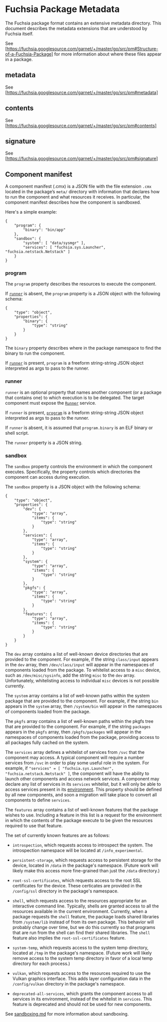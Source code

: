 # Fuchsia Package Metadata

The Fuchsia package format contains an extensive metadata directory. This
document describes the metadata extensions that are understood by Fuchsia
itself.

See [https://fuchsia.googlesource.com/garnet/+/master/go/src/pm#Structure-of-a-Fuchsia-Package] for
more information about where these files appear in a package.

## metadata

See [https://fuchsia.googlesource.com/garnet/+/master/go/src/pm#metadata]

## contents

See [https://fuchsia.googlesource.com/garnet/+/master/go/src/pm#contents]

## signature

See [https://fuchsia.googlesource.com/garnet/+/master/go/src/pm#signature]

## Component manifest

A component manifest (.cmx) is a JSON file with the file extension `.cmx`
located in the package’s `meta/` directory with information that declares
how to run the component and what resources it receives. In particular, the
component manifest describes how the component is sandboxed.

Here's a simple example:

```
{
    "program": {
        "binary": "bin/app"
    },
    "sandbox": {
        "system": [ "data/sysmgr" ],
        "services": [ "fuchsia.sys.Launcher", "fuchsia.netstack.Netstack" ]
    }
}
```

### program

The `program` property describes the resources to execute the component.

If [`runner`](#runner) is absent, the `program` property is a JSON object with
the following schema:

```
{
    "type": "object",
    "properties": {
        "binary": {
            "type": "string"
        }
    }
}
```

The `binary` property describes where in the package namespace to find the
binary to run the component.

If [`runner`](#runner) is present, `program` is a freeform string-string JSON
object interpreted as args to pass to the runner. 

### runner

`runner` is an optional property that names another component (or a package
that contains one) to which execution is to be delegated. The target component
must expose the [`Runner`][runner] service.

If `runner` is present, [`program`](#program) is a freeform string-string JSON
object interpreted as args to pass to the runner.

If `runner` is absent, it is assumed that `program.binary` is an ELF binary or
shell script.

The `runner` property is a JSON string.

### sandbox

The `sandbox` property controls the environment in which the component
executes. Specifically, the property controls which directories the component
can access during execution.

The `sandbox` property is a JSON object with the following schema:

```
{
    "type": "object",
    "properties": {
        "dev": {
            "type": "array",
            "items": {
                "type": "string"
            }
        },
        "services": {
            "type": "array",
            "items": {
                "type": "string"
            }
        },
        "system": {
            "type": "array",
            "items": {
                "type": "string"
            }
        },
        "pkgfs": {
            "type": "array",
            "items": {
                "type": "string"
            }
        },
        "features": {
            "type": "array",
            "items": {
                "type": "string"
            }
        }
    }
}
```

The `dev` array contains a list of well-known device directories that are
provided to the component. For example, if the string `class/input` appears in
the `dev` array, then `/dev/class/input` will appear in the namespaces of components
loaded from the package. To whitelist access to a `misc` device, such as
`/dev/misc/sysinfo`, add the string `misc` to the `dev` array. Unfortunately,
whitelisting access to individual `misc` devices is not possible currently.

The `system` array contains a list of well-known paths within the system package
that are provided to the component. For example, if the string `bin` appears
in the `system` array, then `/system/bin` will appear in the namespaces of
components loaded from the package.

The `pkgfs` array contains a list of well-known paths within the pkgfs tree
that are provided to the component. For example, if the string `packages`
appears in the `pkgfs` array, then `/pkgfs/packages` will appear in the
namespaces of components loaded from the package, providing access to all
packages fully cached on the system.

The `services` array defines a whitelist of services from `/svc` that the
component may access. A typical component will require a number services from
`/svc` in order to play some useful role in the system. For example, if
`"services" = [ "fuchsia.sys.Launcher", "fuchsia.netstack.Netstack" ]`, the
component will have the ability to launch other components and access network
services. A component may declare any list of services in its `services`
whitelist, but it will only be able to access services present in its
[environment](../glossary.md#environment). This property should be defined by
all new components, and soon a migration will take place to convert all
components to define `services`.

The `features` array contains a list of well-known features that the package
wishes to use. Including a feature in this list is a request for the environment
in which the contents of the package execute to be given the resources required
to use that feature.

The set of currently known features are as follows:

- `introspection`, which requests access to introspect the system. The
  introspection namespace will be located at `/info_experimental`.

- `persistent-storage`, which requests access to persistent storage for the
  device, located in `/data` in the package's namespace. (Future work will
  likely make this access more fine-grained than just the `/data` directory.)

- `root-ssl-certificates`, which requests access to the root SSL certificates
  for the device. These certicates are provided in the `/config/ssl` directory
  in the package's namespace.

- `shell`, which requests access to the resources appropriate for an interactive
  command line. Typically, shells are granted access to all the resources
  available in the current environment. Currently, when a package requests the
  `shell` feature, the package loads shared libraries from `/system/lib` instead
  of from its own package. This behavior will probably change over time, but we
  do this currently so that programs that are run from the shell can find their
  shared libraries. The `shell` feature also implies the `root-ssl-certificates`
  feature.

- `system-temp`, which requests access to the system temp directory, located at
  `/tmp` in the package's namespace. (Future work will likely remove access to
  the system temp directory in favor of a local temp directory for each
  process.)

- `vulkan`, which requests access to the resources required to use the Vulkan
  graphics interface. This adds layer configuration data in the `/config/vulkan`
  directory in the package's namespace.

- `deprecated-all-services`, which grants the component access to all services
  in its environment, instead of the whitelist in `services`. This feature is
  deprecated and should not be used for new components.

See [sandboxing.md](sandboxing.md) for more information about sandboxing.


[runner]: https://fuchsia.googlesource.com/garnet/+/master/public/fidl/fuchsia.sys/runner.fidl
